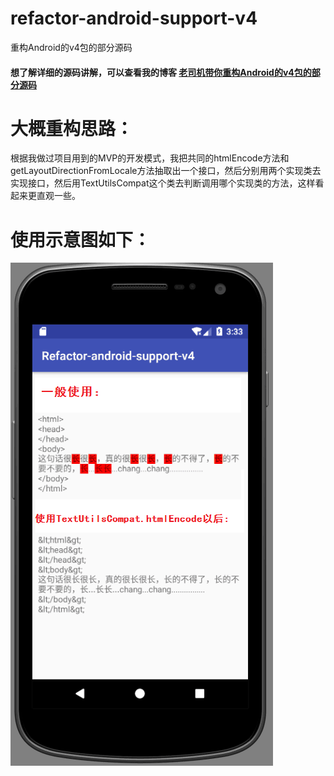 # refactor-android-support-v4
重构Android的v4包的部分源码

#### 想了解详细的源码讲解，可以查看我的博客 [老司机带你重构Android的v4包的部分源码](https://www.jianshu.com/p/a08d754944c4)

# 大概重构思路：
根据我做过项目用到的MVP的开发模式，我把共同的htmlEncode方法和getLayoutDirectionFromLocale方法抽取出一个接口，然后分别用两个实现类去实现接口，然后用TextUtilsCompat这个类去判断调用哪个实现类的方法，这样看起来更直观一些。

# 使用示意图如下：

![](https://github.com/AweiLoveAndroid/refactor-android-support-v4/blob/master/pic/demo.png?raw=true)
